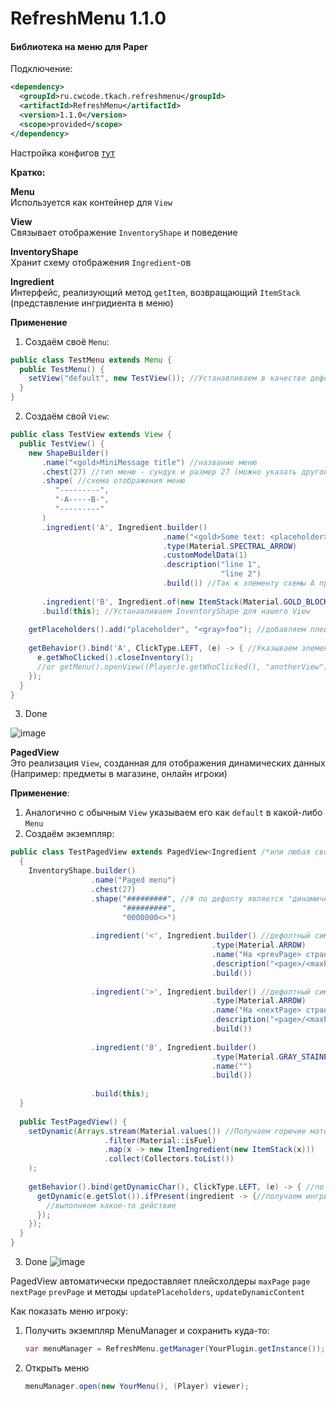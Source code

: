 # RefreshMenu 1.1.0
#### Библиотека на меню для Paper


Подключение:
```xml
<dependency>
  <groupId>ru.cwcode.tkach.refreshmenu</groupId>
  <artifactId>RefreshMenu</artifactId>
  <version>1.1.0</version>
  <scope>provided</scope>
</dependency>
```

Настройка конфигов [тут](docs/readme.md)

**Кратко:** <br>

**Menu** <br>
Используется как контейнер для ```View```

**View** <br>
Связывает отображение ```InventoryShape``` и поведение

**InventoryShape** <br>
Хранит схему отображения ```Ingredient```-ов

**Ingredient** <br>
Интерфейс, реализующий метод ```getItem```, возвращающий ```ItemStack``` (представление ингридиента в меню)

**Применение** <br>
1. Создаём своё ```Menu```:
```java
public class TestMenu extends Menu {
  public TestMenu() {
    setView("default", new TestView()); //Устанавливаем в качестве дефолтного View - наш TestView
  }
}
```
2. Создаём свой ```View```:
```java
public class TestView extends View {
  public TestView() {
    new ShapeBuilder()
       .name("<gold>MiniMessage title") //название меню
       .chest(27) //тип меню - сундук и размер 27 (можно указать другой тип меню через .type(InventoryType.HOPPER))
       .shape( //схема отображения меню
          "---------",
          "-A-----B-",
          "---------"
       )
       .ingredient('A', Ingredient.builder()
                                  .name("<gold>Some text: <placeholder>") 
                                  .type(Material.SPECTRAL_ARROW)
                                  .customModelData(1)
                                  .description("line 1",
                                               "line 2")
                                  .build()) //Так к элементу схемы A привязывается Ingredient
       
       .ingredient('B', Ingredient.of(new ItemStack(Material.GOLD_BLOCK))) //Ingredient может быть задан готовым ItemStack
       .build(this); //Устанавливаем InventoryShape для нашего View
    
    getPlaceholders().add("placeholder", "<gray>foo"); //добавляем плейсхолдер, который будет резолвится во всех ингридиентах и названии меню (Кроме ингридиентов, созданных из ItemStack напрямую)
    
    getBehavior().bind('A', ClickType.LEFT, (e) -> { //Указываем элементу схемы A действие по нажатию ЛКМ
      e.getWhoClicked().closeInventory();
      //or getMenu().openView((Player)e.getWhoClicked(), "anotherView");
    });
  }
}
```
3. Done

![image](https://github.com/KamikotoTkach/RefreshMenu/assets/110531613/b871eb02-3a04-4fe1-a4a0-b7399e4d4811)


**PagedView** <br>
Это реализация ```View```, созданная для отображения динамических данных (Например: предметы в магазине, онлайн игроки) <br>

**Применение**: <br>
1. Аналогично с обычным ```View``` указываем его как ```default``` в какой-либо ```Menu```
2. Создаём экземпляр:
```java
public class TestPagedView extends PagedView<Ingredient /*или любая своя реализация*/> {
  {
    InventoryShape.builder()
                  .name("Paged menu")
                  .chest(27)
                  .shape("#########", //# по дефолту является "динамическим" символом, в ингридиентах он не определяется
                         "#########",
                         "0000000<>")
    
                  .ingredient('<', Ingredient.builder() //дефолтный символ для действия "на прошлую страницу"
                                             .type(Material.ARROW)
                                             .name("На <prevPage> страницу")
                                             .description("<page>/<maxPage>")
                                             .build())
    
                  .ingredient('>', Ingredient.builder() //дефолтный символ для действия "на следующую страницу"
                                             .type(Material.ARROW)
                                             .name("На <nextPage> страницу")
                                             .description("<page>/<maxPage>")
                                             .build())
    
                  .ingredient('0', Ingredient.builder()
                                             .type(Material.GRAY_STAINED_GLASS_PANE)
                                             .name("")
                                             .build())
    
                  .build(this);
  }
  
  public TestPagedView() {
    setDynamic(Arrays.stream(Material.values()) //Получаем горючие материалы и создаём из них ингридиенты
                     .filter(Material::isFuel)
                     .map(x -> new ItemIngredient(new ItemStack(x))) 
                     .collect(Collectors.toList())
    );
    
    getBehavior().bind(getDynamicChar(), ClickType.LEFT, (e) -> { //по нажатию ЛКМ на любой динамический слот
      getDynamic(e.getSlot()).ifPresent(ingredient -> {//получаем ингридиент, и если в этом слоте он есть
        //выполняем какое-то действие
      });
    });
  }
}
```
3. Done
![image](https://github.com/KamikotoTkach/RefreshMenu/assets/110531613/abd1decf-5119-45be-93de-bddff3660ac5)

PagedView автоматически предоставляет плейсхолдеры ```maxPage``` ```page``` ```nextPage``` ```prevPage``` и методы ```updatePlaceholders```, ```updateDynamicContent```


Как показать меню игроку:
1. Получить экземпляр MenuManager и сохранить куда-то:
   ```java
   var menuManager = RefreshMenu.getManager(YourPlugin.getInstance());
   ```
   
2. Открыть меню 
   ```java
   menuManager.open(new YourMenu(), (Player) viewer);
   ```
